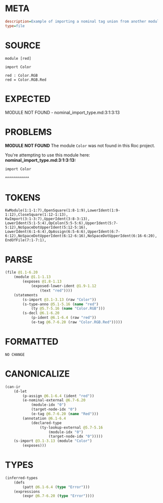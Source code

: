 # META
~~~ini
description=Example of importing a nominal tag union from another module
type=file
~~~
# SOURCE
~~~roc
module [red]

import Color

red : Color.RGB
red = Color.RGB.Red
~~~
# EXPECTED
MODULE NOT FOUND - nominal_import_type.md:3:1:3:13
# PROBLEMS
**MODULE NOT FOUND**
The module `Color` was not found in this Roc project.

You're attempting to use this module here:
**nominal_import_type.md:3:1:3:13:**
```roc
import Color
```
^^^^^^^^^^^^


# TOKENS
~~~zig
KwModule(1:1-1:7),OpenSquare(1:8-1:9),LowerIdent(1:9-1:12),CloseSquare(1:12-1:13),
KwImport(3:1-3:7),UpperIdent(3:8-3:13),
LowerIdent(5:1-5:4),OpColon(5:5-5:6),UpperIdent(5:7-5:12),NoSpaceDotUpperIdent(5:12-5:16),
LowerIdent(6:1-6:4),OpAssign(6:5-6:6),UpperIdent(6:7-6:12),NoSpaceDotUpperIdent(6:12-6:16),NoSpaceDotUpperIdent(6:16-6:20),
EndOfFile(7:1-7:1),
~~~
# PARSE
~~~clojure
(file @1.1-6.20
	(module @1.1-1.13
		(exposes @1.8-1.13
			(exposed-lower-ident @1.9-1.12
				(text "red"))))
	(statements
		(s-import @3.1-3.13 (raw "Color"))
		(s-type-anno @5.1-5.16 (name "red")
			(ty @5.7-5.16 (name "Color.RGB")))
		(s-decl @6.1-6.20
			(p-ident @6.1-6.4 (raw "red"))
			(e-tag @6.7-6.20 (raw "Color.RGB.Red")))))
~~~
# FORMATTED
~~~roc
NO CHANGE
~~~
# CANONICALIZE
~~~clojure
(can-ir
	(d-let
		(p-assign @6.1-6.4 (ident "red"))
		(e-nominal-external @6.7-6.20
			(module-idx "0")
			(target-node-idx "0")
			(e-tag @6.7-6.20 (name "Red")))
		(annotation @6.1-6.4
			(declared-type
				(ty-lookup-external @5.7-5.16
					(module-idx "0")
					(target-node-idx "0")))))
	(s-import @3.1-3.13 (module "Color")
		(exposes)))
~~~
# TYPES
~~~clojure
(inferred-types
	(defs
		(patt @6.1-6.4 (type "Error")))
	(expressions
		(expr @6.7-6.20 (type "Error"))))
~~~
